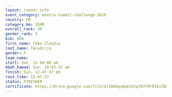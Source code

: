 ```yaml
---
layout: runner-info 
event_category: mantra-summit-challenge-2019 
country: PH
category_km: 35KM 
overall_rank: 38
gender_rank: 5
bib: 466
first_name: Febe Claudia
last_name: Tanudirja
gender: F
team_name: 
start: Sun, 12-00-00 am
mbah_kamad: Sun, 10-03-53 am
finish: Sun, 12-47-27 pm
race_time: 12-47-27
status: FINISHER
certificate: https://drive.google.com/file/d/1NGOqs0pEsUtpt67CMrRIAsTBXnb2Tqdk/view?usp=sharing
---
```

